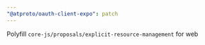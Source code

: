 ```yaml
---
"@atproto/oauth-client-expo": patch
---
```


Polyfill `core-js/proposals/explicit-resource-management` for web
